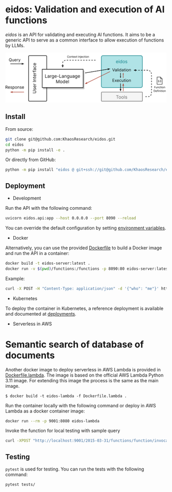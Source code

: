 # eidos:  Validation and execution of AI functions

_eidos_ is an API for validating and executing AI functions. It aims to be a generic API to serve as a common interface to allow execution of functions by LLMs.

![Usage diagram of eidos](assets/eidos.png)

## Install

From source:

```bash
git clone git@github.com:KhaosResearch/eidos.git
cd eidos
python -m pip install -e .
```

Or directly from GitHub:

```bash
python -m pip install "eidos @ git+ssh://git@github.com/KhaosResearch/eidos.git"
```

## Deployment

* Development

Run the API with the following command:

```bash
uvicorn eidos.api:app --host 0.0.0.0 --port 8090 --reload
```

You can override the default configuration by setting [environment variables](src/eidos/settings.py).

* Docker

Alternatively, you can use the provided [Dockerfile](Dockerfile) to build a Docker image and run the API in a container:

```bash
docker build -t eidos-server:latest .
docker run -v $(pwd)/functions:/functions -p 8090:80 eidos-server:latest
```

Example:

```bash
curl -X POST -H "Content-Type: application/json" -d '{"who": "me"}' http://localhost:8090/api/v1/execution/salute
```

* Kubernetes

To deploy the container in Kubernetes, a reference deployment is available and documented at [deployments](deployments/).

* Serverless in AWS

# Semantic search of database of documents

Another docker image to deploy serverless in AWS Lambda is provided in [Dockerfile.lambda](Dockerfile.lambda). The image is based on the official AWS Lambda Python 3.11 image. For extending this image the process is the same as the main image.

```console
$ docker build -t eidos-lambda -f Dockerfile.lambda .
```

Run the container locally with the following command or deploy in AWS Lambda as a docker container image:
```bash
docker run --rm -p 9001:8080 eidos-lambda
```

Invoke the function for local testing with sample query
```bash
curl -XPOST "http://localhost:9001/2015-03-31/functions/function/invocations" -d '{"command": "EXECUTE", "parameters": {"function": "salute", "args": {"who": "me, I am executing serverless"}}}'
```

## Testing

`pytest` is used for testing. You can run the tests with the following command:

```bash
pytest tests/
```
